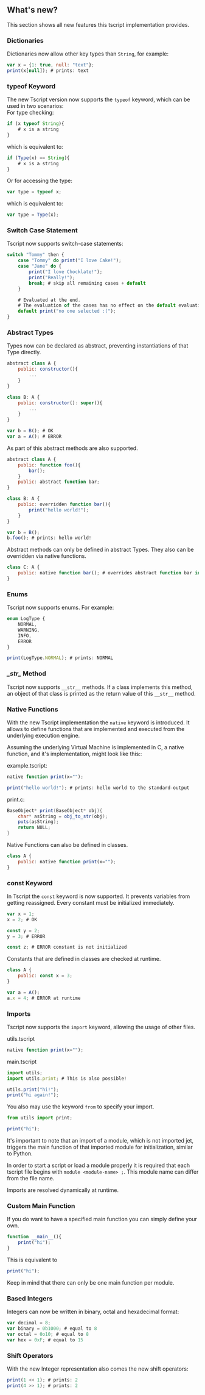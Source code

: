 
## What's new?

This section shows all new features this tscript implementation provides.

### Dictionaries
Dictionaries now allow other key types than `String`, for example:
```javascript
var x = {1: true, null: "text"};
print(x[null]); # prints: text
```


### typeof Keyword
The new Tscript version now supports the `typeof` keyword, which can be used
in two scenarios:<br>
For type checking:
```javascript
if (x typeof String){
    # x is a string
}
```
which is equivalent to:
```javascript
if (Type(x) == String){
    # x is a string
}
```
<p>

Or for accessing the type:
```javascript
var type = typeof x;
```
which is equivalent to:
```javascript
var type = Type(x);
```

### Switch Case Statement
Tscript now supports switch-case statements:

```javascript
switch "Tommy" then {
    case "Tommy" do print("I love Cake!");
    case "Jane" do {
        print("I love Chocklate!");
        print("Really!");
        break; # skip all remaining cases + default
    }

    # Evaluated at the end.
    # The evaluation of the cases has no effect on the default evaluation.
    default print("no one selected :(");
}
```

### Abstract Types

Types now can be declared as abstract, preventing instantiations of that Type directly.
```javascript
abstract class A {
    public: constructor(){
        ...
    }
}

class B: A {
    public: constructor(): super(){
        ...
    }
}

var b = B(); # OK
var a = A(); # ERROR
```

As part of this abstract methods are also supported.
```javascript
abstract class A {
    public: function foo(){
        bar();
    }
    public: abstract function bar;
}

class B: A {
    public: overridden function bar(){
        print("hello world!");
    }
}

var b = B();
b.foo(); # prints: hello world!
```

Abstract methods can only be defined in abstract Types.
They also can be overridden via native functions.

```javascript
class C: A {
    public: native function bar(); # overrides abstract function bar in A
}
```

### Enums
Tscript now supports enums. For example:
```javascript
enum LogType {
    NORMAL,
    WARNING,
    INFO,
    ERROR
}

print(LogType.NORMAL); # prints: NORMAL
```

### _\_str\__ Method

Tscript now supports `__str__` methods. If a class implements this
method, an object of that class is printed as the return value of this
`__str__` method.

### Native Functions

With the new Tscript implementation the `native` keyword is
introduced. It allows to define functions that are implemented
and executed from the underlying execution engine. <p>

Assuming the underlying Virtual Machine is implemented in C,
a native function, and it's implementation, might look like this::<br>

example.tscript:
```javascript
native function print(x="");

print("hello world!"); # prints: hello world to the standard-output
```

print.c:
```java
BaseObject* print(BaseObject* obj){
    char* asString = obj_to_str(obj);
    puts(asString);
    return NULL;
}
```

Native Functions can also be defined in classes.
```javascript
class A {
    public: native function print(x="");
}
```

### const Keyword
In Tscript the `const` keyword is now supported.
It prevents variables from getting reassigned.
Every constant must be initialized immediately.

```javascript
var x = 1;
x = 2; # OK

const y = 2;
y = 3; # ERROR

const z; # ERROR constant is not initialized
```

Constants that are defined in classes are checked at runtime.
```javascript
class A {
    public: const x = 3;
}

var a = A();
a.x = 4; # ERROR at runtime
```


### Imports
Tscript now supports the `import` keyword, allowing the usage of other files.<p>
utils.tscript
```javascript
native function print(x="");
```
main.tscript
```javascript
import utils;
import utils.print; # This is also possible!

utils.print("hi!");
print("hi again!");
```

You also may use the keyword `from` to specify your import.
```javascript
from utils import print;

print("hi");
```

It's important to note that an import of a module, which is
not imported jet, triggers the main function of that imported module
for initialization, similar to Python.

In order to start a script or load a module properly it is required that each
tscript file begins with `module <module-name> ;`.
This module name can differ from the file name.<p>

Imports are resolved dynamically at runtime.

### Custom Main Function

If you do want to have a specified main function you can simply define your own.
```javascript
function __main__(){
    print("hi");
}
```
This is equivalent to
```javascript
print("hi");
```
Keep in mind that there can only be one main function per module.

### Based Integers

Integers can now be written in binary, octal and hexadecimal format:
```javascript
var decimal = 8;
var binary = 0b1000; # equal to 8
var octal = 0o10; # equal to 8
var hex = 0xF; # equal to 15
```

### Shift Operators

With the new Integer representation also comes the new shift operators:
```javascript
print(1 << 1); # prints: 2
print(4 >> 1); # prints: 2
```
